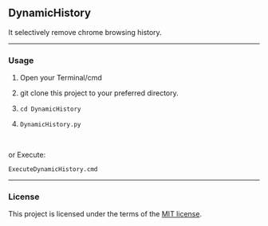 ## DynamicHistory
It selectively remove chrome browsing history.

----
### Usage

1. Open your Terminal/cmd

2. git clone this project to your preferred directory.

3. `cd DynamicHistory`

4. `DynamicHistory.py`

<br/>

or Execute:

```
ExecuteDynamicHistory.cmd
```

----
### License

This project is licensed under the terms of the [MIT license](https://github.com/yogesh7132/DynamicHistory/blob/master/LICENSE).
